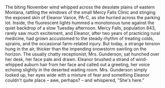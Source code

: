 The biting November wind whipped across the desolate plains of eastern Montana, rattling the windows of the small Mercy Falls Clinic and stinging the exposed skin of Eleanor Vance, PA-C, as she hurried across the parking lot.  Inside, the fluorescent lights hummed a monotonous tune against the quiet backdrop of a slow Tuesday afternoon. Mercy Falls, population 843, rarely saw much excitement, and Eleanor, after two years of practicing rural medicine, had grown accustomed to the steady rhythm of treating colds, sprains, and the occasional farm-related injury.  But today, a strange tension hung in the air, thicker than the impending snowstorm swirling on the horizon. The usually chatty receptionist, Mrs. Gunderson, sat hunched over her desk, her face pale and drawn.  Eleanor brushed a strand of wind-whipped auburn hair from her face and called out a greeting, her voice echoing slightly in the deserted waiting room. Mrs. Gunderson simply looked up, her eyes wide with a mixture of fear and something Eleanor couldn't quite place – awe, perhaps? – and whispered, "She's here."
